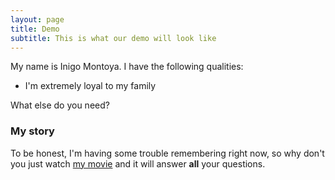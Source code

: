 ```yaml
---
layout: page
title: Demo
subtitle: This is what our demo will look like
---
```


My name is Inigo Montoya. I have the following qualities:

- I'm extremely loyal to my family

What else do you need?

### My story

To be honest, I'm having some trouble remembering right now, so why don't you just watch [my movie](https://en.wikipedia.org/wiki/The_Princess_Bride_%28film%29) and it will answer **all** your questions.
